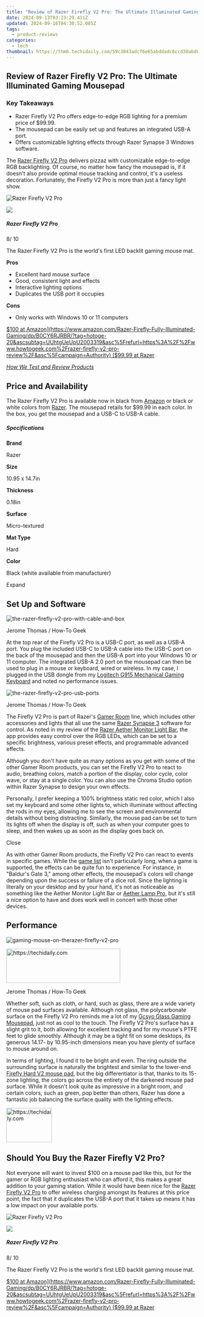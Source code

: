 ```yaml
---
title: "Review of Razer Firefly V2 Pro: The Ultimate Illuminated Gaming Mousepad"
date: 2024-09-13T03:23:29.411Z
updated: 2024-09-16T04:30:52.085Z
tags:
  - product-reviews
categories:
  - tech
thumbnail: https://thmb.techidaily.com/59c3843adcf6e65abddadc6ccd38abd83d01c075541dbef1c38bbe62a795e13b.jpg
---
```


## Review of Razer Firefly V2 Pro: The Ultimate Illuminated Gaming Mousepad

### Key Takeaways

* Razer Firefly V2 Pro offers edge-to-edge RGB lighting for a premium price of $99.99.
* The mousepad can be easily set up and features an integrated USB-A port.
* Offers customizable lighting effects through Razer Synapse 3 Windows software.

 The [Razer Firefly V2 Pro](https://www.amazon.com/Razer-Firefly-Fully-Illuminated-Gaming/dp/B0CY6RJRBR/?tag=hotoge-20&ascsubtag=UUhtgUeUpU2003319&asc%5Frefurl=https%3A%2F%2Fwww.howtogeek.com%2Frazer-firefly-v2-pro-review%2F&asc%5Fcampaign=Authority) delivers pizzaz with customizable edge-to-edge RGB backlighting. Of course, no matter how fancy the mousepad is, if it doesn't also provide optimal mouse tracking and control, it's a useless decoration. Fortunately, the Firefly V2 Pro is more than just a fancy light show.

![Razer Firefly V2 Pro](https://static1.howtogeekimages.com/wordpress/wp-content/uploads/2024/05/81xmmfr00wl-_ac_sl1500_.jpg) 

![](https://static1.howtogeekimages.com/wordpresshttps://static0.howtogeekimages.com/wordpress/wp-content/uploads/2024/01/htg-rec-2024-2000-1.png) 

#####  Razer Firefly V2 Pro

8/ 10 

The Razer Firefly V2 Pro is the world's first LED backlit gaming mouse mat.

**Pros** 
* Excellent hard mouse surface
* Good, consistent light and effects
* Interactive lighting options
* Duplicates the USB port it occupies

**Cons** 
* Only works with Windows 10 or 11 computers

[$100 at Amazon](https://www.amazon.com/Razer-Firefly-Fully-Illuminated-Gaming/dp/B0CY6RJRBR/?tag=hotoge-20&ascsubtag=UUhtgUeUpU2003319&asc%5Frefurl=https%3A%2F%2Fwww.howtogeek.com%2Frazer-firefly-v2-pro-review%2F&asc%5Fcampaign=Authority) [$99.99 at Razer](https://razer.a9yw.net/c/156932/642901/10229?subId1=UUhtgUeUpU2003319&subId2=ehtg&u=https%3A%2F%2Fwww.razer.com%2Fgaming-mouse-mats%2Frazer-firefly-v2-pro) 

[_How We Test and Review Products_](https://vp-tips.techidaily.com/swiftly-move-data-fast-and-reliable-methods-to-direct-files-onto-your-computer/)

## **Price and Availability** 

 The Razer Firefly V2 Pro is available now in black from [Amazon](https://www.amazon.com/Razer-Firefly-Fully-Illuminated-Gaming/dp/B0CY6RJRBR/?tag=hotoge-20&ascsubtag=UUhtgUeUpU2003319&asc%5Frefurl=https%3A%2F%2Fwww.howtogeek.com%2Frazer-firefly-v2-pro-review%2F&asc%5Fcampaign=Authority) or black or white colors from [Razer](https://razer.a9yw.net/c/156932/642901/10229?subId1=UUhtgUeUpU2003319&subId2=ehtg&u=https%3A%2F%2Fwww.razer.com%2Fgaming-mouse-mats%2FRazer-Firefly-V2-Pro%2FRZ02-04920200-R3M1). The mousepad retails for $99.99 in each color. In the box, you get the mousepad and a USB-C to USB-A cable.

#####  Specifications

**Brand** 

 Razer 

**Size** 

 10.95 x 14.7in 

**Thickness** 

 0.18in 

**Surface** 

 Micro-textured 

**Mat Type** 

 Hard 

**Color** 

 Black (white available from manufacturer) 

Expand 

## **Set Up and Software** 

![the-razer-firefly-v2-pro-with-cable-and-box](https://static1.howtogeekimages.com/wordpress/wp-content/uploads/wm/2024/05/02-the-razer-firefly-v2-pro-with-cable-and-box_53678321366_o.jpg) 

Jerome Thomas / How-To Geek

 At the top rear of the Firefly V2 Pro is a USB-C port, as well as a USB-A port. You plug the included USB-C to USB-A cable into the USB-C port on the back of the mousepad and then the USB-A port into your Windows 10 or 11 computer. The integrated USB-A 2.0 port on the mousepad can then be used to plug in a mouse or keyboard, wired or wireless. In my case, I plugged in the USB dongle from my [Logitech G915 Mechanical Gaming Keyboard](https://www.amazon.com/Logitech-Mechanical-LIGHTSYNC-LIGHTSPEED-Bluetooth/dp/B07NY9ZWXQ/ref=sr%5F1%5F1%5Fsspa?crid=N0CF2U4V7H88&dib=eyJ2IjoiMSJ9.2MH76OpA6JW0vl6IjNJjESXpBDZO-xfK4MTGKwWP8UQ-wHC4H-Ikm02OZQ1U892301d10o4Dbd-qO7UtMLt2-0BEug8OGps2dcMKMLilJevVKv5rUAUZOvmwP4nTHvkgFttS3Kh6y5wZ823DpyVVE59NPUoNVOxb4dYQW6aGKNgTOzhihPrtMtZX-jx3yzCqMAu-A%5FnqRu4XJAG7GTD9Kux9Q8PLNe8sHU3vQODlOWg.jT7uYomfJ4ejxWjavR5ObE1FYkoV5GdD2xI-jR6jA1w&dib%5Ftag=se&keywords=logitech%2Bg915&qid=1716564487&sprefix=logitech%2Bg915%2Caps%2C118&sr=8-1-spons&sp%5Fcsd=d2lkZ2V0TmFtZT1zcF9hdGY&th=1&tag=hotoge-20&ascsubtag=UUhtgUeUpU2003319&asc%5Frefurl=https%3A%2F%2Fwww.howtogeek.com%2Frazer-firefly-v2-pro-review%2F&asc%5Fcampaign=Authority) and noted no performance issues.

![the-razer-firefly-v2-pro-usb-ports](https://static1.howtogeekimages.com/wordpress/wp-content/uploads/wm/2024/05/the-razer-firefly-v2-pro-usb-ports_53678540408_o.jpg) 

Jerome Thomas / How-To Geek

 The Firefly V2 Pro is part of Razer's [Gamer Room](https://razer.a9yw.net/c/156932/642901/10229?subId1=UUhtgUeUpU2003319&subId2=ehtg&u=https%3A%2F%2Fwww.razer.com%2Fpc%2Fgamer-room) line, which includes other accessories and lights that all use the same [Razer Synapse 3](https://razer.a9yw.net/c/156932/642901/10229?subId1=UUhtgUeUpU2003319&subId2=ehtg&u=https%3A%2F%2Fwww.razer.com%2Fsynapse-3) software for control. As noted in my review of the [Razer Aether Monitor Light Bar](https://some-techniques.techidaily.com/navigating-electronic-invoicing-expert-tips-for-the-accounts-payable-department-with-abbyy/), the app provides easy control over the RGB LEDs, which can be set to a specific brightness, various preset effects, and programmable advanced effects.

 Although you don't have quite as many options as you get with some of the other Gamer Room products, you can set the Firefly V2 Pro to react to audio, breathing colors, match a portion of the display, color cycle, color wave, or stay at a single color. You can also use the Chroma Studio option within Razer Synapse to design your own effects.

 Personally, I prefer keeping a 100% brightness static red color, which I also set my keyboard and some other lights to, which illuminate without affecting the rods in my eyes, allowing me to see the screen and environmental details without being distracting. Similarly, the mouse pad can be set to turn its lights off when the display is off, such as when your computer goes to sleep, and then wakes up as soon as the display goes back on.

Close 

 As with other Gamer Room products, the Firefly V2 Pro can react to events in specific games. While the [game list](https://razer.a9yw.net/c/156932/642901/10229?subId1=UUhtgUeUpU2003319&subId2=ehtg&u=https%3A%2F%2Fwww.razer.com%2Fchroma-workshop%23--games) isn't particularly long, when a game is supported, the effects can be quite fun to experience. For instance, in "Baldur's Gate 3," among other effects, the mousepad's colors will change depending upon the success or failure of a dice roll. Since the lighting is literally on your desktop and by your hand, it's not as noticeable as something like the Aether Monitor Light Bar or [Aether Lamp Pro](https://www.amazon.com/Razer-Aether-Lamp-Pro-Multi-Zone-PC/dp/B0CHWPHNPQ/?tag=hotoge-20&ascsubtag=UUhtgUeUpU2003319&asc%5Frefurl=https%3A%2F%2Fwww.howtogeek.com%2Frazer-firefly-v2-pro-review%2F&asc%5Fcampaign=Authority), but it's still a nice option to have and does work well in concert with those other devices.

## **Performance** 

![gaming-mouse-on-therazer-firefly-v2-pro](https://static1.howtogeekimages.com/wordpress/wp-content/uploads/wm/2024/05/gaming-mouse-on-therazer-firefly-v2-pro_53678776130_o.jpg) 

<!-- affiliate ads begin -->
<a href="https://review-au.sjv.io/c/5597632/2098704/14409" target="_top" id="2098704">
  <img src="//a.impactradius-go.com/display-ad/14409-2098704" border="0" alt="https://techidaily.com" width="300" height="90"/>
</a>
<img height="0" width="0" src="https://review-au.sjv.io/i/5597632/2098704/14409" style="position:absolute;visibility:hidden;" border="0" />
<!-- affiliate ads end -->

Jerome Thomas / How-To Geek

 Whether soft, such as cloth, or hard, such as glass, there are a wide variety of mouse pad surfaces available. Although not glass, the polycarbonate surface on the Firefly V2 Pro reminds me a lot of my [Gcsyo Glass Gaming Mousepad](https://www.amazon.com/gp/product/B0BG86HBDL/?tag=hotoge-20&ascsubtag=UUhtgUeUpU2003319&asc%5Frefurl=https%3A%2F%2Fwww.howtogeek.com%2Frazer-firefly-v2-pro-review%2F&asc%5Fcampaign=Authority), just not as cool to the touch. The Firefly V2 Pro's surface has a slight grit to it, both allowing for excellent tracking and for my mouse's PTFE feet to glide smoothly. Although it may be a tight fit on some desktops, its generous 14.17- by 10.95-inch dimensions mean you have plenty of surface to mouse around on.

 In terms of lighting, I found it to be bright and even. The ring outside the surrounding surface is naturally the brightest and similar to the lower-end [Firefly Hard V2 mouse pad](https://www.amazon.com/Razer-Firefly-Gaming-Mouse-Built/dp/B07ZDWHL4M/ref=sr%5F1%5F1?crid=1RPPWERAFM3DO&dib=eyJ2IjoiMSJ9.OLXAaYQXLqOal3UKTxkPtDXcuGVgLimQE007oNvvE4uiY8XvC4ObuvM5hZRH9l0zqmWyB714ut%5FkidDfkCI%5FUwJl0D4zOXtqWk6%5FO5vIGx8quWefebE5h3t9boihEemT%5Fyvbyr5fUVMDK5a2El4Qilkvhk7SoQUEduQQvQTYK5OCFOPmA%5F3VOv8zSJFPbqQ6c7qsAsxlvYRKaGsm2PBQOuKzdtopMHnR2jXkhPn2UP8.g0R3lQA%5FgVw0YKosvRi4y1RifnR0rJdrHj2QHEF1JHE&dib%5Ftag=se&keywords=razer%2Bfirefly%2Bmouse%2Bpad&qid=1716567175&s=electronics&sprefix=razer%2Bfirefly%2Bmouse%2Bpad%2Celectronics%2C127&sr=1-1&th=1&tag=hotoge-20&ascsubtag=UUhtgUeUpU2003319&asc%5Frefurl=https%3A%2F%2Fwww.howtogeek.com%2Frazer-firefly-v2-pro-review%2F&asc%5Fcampaign=Authority), but the big differentiator is that, thanks to its 15-zone lighting, the colors go across the entirety of the darkened mouse pad surface. While it doesn't look quite as impressive in a bright room, and certain colors, such as green, pop better than others, Razer has done a fantastic job balancing the surface quality with the lighting effects.

<!-- affiliate ads begin -->
<a href="https://aligracehair.sjv.io/c/5597632/2135364/19272" target="_top" id="2135364">
  <img src="//a.impactradius-go.com/display-ad/19272-2135364" border="0" alt="https://techidaily.com" width="120" height="90"/>
</a>
<img height="0" width="0" src="https://aligracehair.sjv.io/i/5597632/2135364/19272" style="position:absolute;visibility:hidden;" border="0" />
<!-- affiliate ads end -->

## **Should You Buy the Razer Firefly V2 Pro?** 

 Not everyone will want to invest $100 on a mouse pad like this, but for the gamer or RGB lighting enthusiast who can afford it, this makes a great addition to your gaming station. While it would have been nice for the [Razer Firefly V2 Pro](https://www.amazon.com/Razer-Firefly-Fully-Illuminated-Gaming/dp/B0CY6RJRBR/?tag=hotoge-20&ascsubtag=UUhtgUeUpU2003319&asc%5Frefurl=https%3A%2F%2Fwww.howtogeek.com%2Frazer-firefly-v2-pro-review%2F&asc%5Fcampaign=Authority) to offer wireless charging amongst its features at this price point, the fact that it duplicates the USB-A port that it takes up means it has a low impact on your available ports.

![Razer Firefly V2 Pro](https://static1.howtogeekimages.com/wordpress/wp-content/uploads/2024/05/81xmmfr00wl-_ac_sl1500_.jpg) 

![](https://static1.howtogeekimages.com/wordpresshttps://static0.howtogeekimages.com/wordpress/wp-content/uploads/2024/01/htg-rec-2024-2000-1.png) 

#####  Razer Firefly V2 Pro

8/ 10 

The Razer Firefly V2 Pro is the world's first LED backlit gaming mouse mat.

[$100 at Amazon](https://www.amazon.com/Razer-Firefly-Fully-Illuminated-Gaming/dp/B0CY6RJRBR/?tag=hotoge-20&ascsubtag=UUhtgUeUpU2003319&asc%5Frefurl=https%3A%2F%2Fwww.howtogeek.com%2Frazer-firefly-v2-pro-review%2F&asc%5Fcampaign=Authority) [$99.99 at Razer](https://razer.a9yw.net/c/156932/642901/10229?subId1=UUhtgUeUpU2003319&subId2=ehtg&u=https%3A%2F%2Fwww.razer.com%2Fgaming-mouse-mats%2Frazer-firefly-v2-pro)

<ins class="adsbygoogle"
     style="display:block"
     data-ad-format="autorelaxed"
     data-ad-client="ca-pub-7571918770474297"
     data-ad-slot="1223367746"></ins>

<ins class="adsbygoogle"
     style="display:block"
     data-ad-client="ca-pub-7571918770474297"
     data-ad-slot="8358498916"
     data-ad-format="auto"
     data-full-width-responsive="true"></ins>



